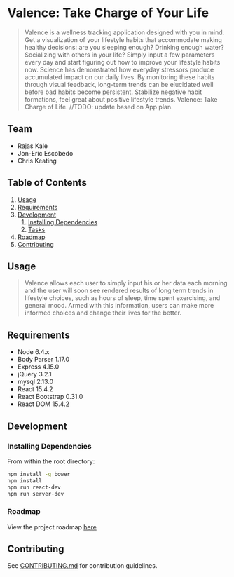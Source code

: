 # Valence: Take Charge of Your Life

> Valence is a wellness tracking application designed with you in mind. Get a visualization of your lifestyle habits that accommodate making healthy decisions: are you sleeping enough? Drinking enough water? Socializing with others in your life? Simply input a few parameters every day and start figuring out how to improve your lifestyle habits now. 
Science has demonstrated how everyday stressors produce accumulated impact on our daily lives. By monitoring these habits through visual feedback, long-term trends can be elucidated well before bad habits become persistent. Stabilize negative habit formations, feel great about positive lifestyle trends. Valence: Take Charge of Life. //TODO: update based on App plan.

## Team

  - Rajas Kale
  - Jon-Eric Escobedo
  - Chris Keating

## Table of Contents

1. [Usage](#Usage)
1. [Requirements](#requirements)
1. [Development](#development)
    1. [Installing Dependencies](#installing-dependencies)
    1. [Tasks](#tasks)
1. [Roadmap](#roadmap)
1. [Contributing](#contributing)

## Usage

> Valence allows each user to simply input his or her data each morning and the user will soon see rendered results of long term trends in lifestyle choices, such as hours of sleep, time spent exercising, and general mood. Armed with this information, users can make more informed choices and change their lives for the better. 

## Requirements

- Node 6.4.x
- Body Parser 1.17.0
- Express 4.15.0
- jQuery 3.2.1
- mysql 2.13.0
- React 15.4.2
- React Bootstrap 0.31.0
- React DOM 15.4.2

## Development

### Installing Dependencies

From within the root directory:

```sh
npm install -g bower
npm install
npm run react-dev
npm run server-dev
```

### Roadmap

View the project roadmap [here](https://trello.com/b/l4yKjHYs/mvp)


## Contributing

See [CONTRIBUTING.md](CONTRIBUTING.md) for contribution guidelines.

